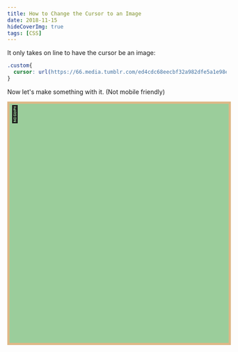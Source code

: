 ```yaml
---
title: How to Change the Cursor to an Image
date: 2018-11-15
hideCoverImg: true
tags: [CSS]
---
```


It only takes on line to have the cursor be an image:

```css
.custom{
  cursor: url(https://66.media.tumblr.com/ed4cdc68eecbf32a982dfe5a1e98eca6/tumblr_pi925kZQsZ1xfbgtko1_75sq.png), auto;
}
```

Now let's make something with it. (Not mobile friendly)

<div class="stickmans">
  <div class="stickman" v-for="n in 15" :data-nr="n" :key="n"></div>
</div>

<script setup>
import { onMounted, onUnmounted } from 'vue'

function getRandomInt (max) {
  return Math.floor(Math.random() * Math.floor(max))
}

const walk = () => {
  const width = document.querySelector('.stickmans').clientWidth
  for(const id of [...Array(15).keys()].map(i => i+1)){
    const x = getRandomInt(width)
    const y = getRandomInt(500)
    document.querySelector(
      `[data-nr="${id}"]`
    ).style.transform = `translate(${x}px, ${y}px)`
  }
}

let interval
onMounted(() => {
  document
    .querySelectorAll('.stickman')
    .forEach(s =>
      s.addEventListener('mouseover', e => e.target.classList.add('burning'))
    )
  interval = setInterval(walk, 1000)
})

onUnmounted(() => clearInterval(interval))
</script>

<style scoped>
.stickmans {
  cursor: url(https://66.media.tumblr.com/ed4cdc68eecbf32a982dfe5a1e98eca6/tumblr_pi925kZQsZ1xfbgtko1_75sq.png),
    auto;
  width: 100%;
  height: 550px;
  margin-top: 10px;
  position: relative;
  border: 5px solid burlywood;
  background-color: rgba(0, 128, 0, 0.39);
}
.stickman {
  position: absolute;
  transition: all 2s;
}
.stickman:not(.burning)::after {
  content: "🏃";
  font-size: 38px;
}
.stickman.burning {
  transition: all 1s;
}
.stickman.burning::after {
  content: "🔥";
  font-size: 38px;
}
</style>